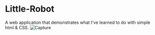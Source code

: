 # Little-Robot

A web application that demonstrates what I've learned to do with simple html & CSS.
![Capture](https://user-images.githubusercontent.com/75397752/113875891-34f75100-9785-11eb-85da-c08485881578.PNG)


